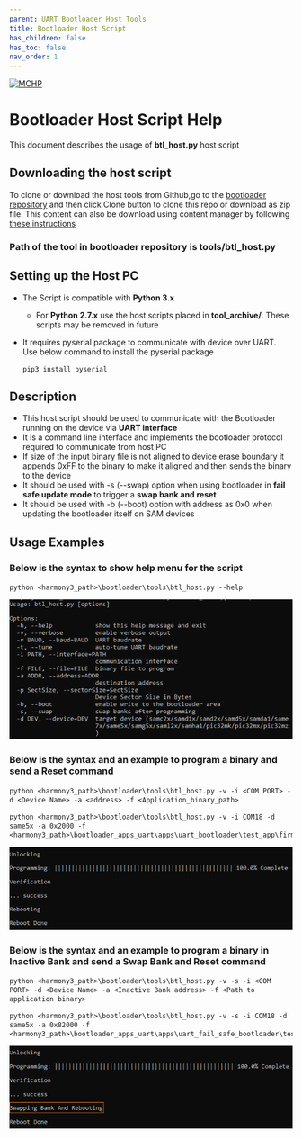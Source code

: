 ```yaml
---
parent: UART Bootloader Host Tools
title: Bootloader Host Script
has_children: false
has_toc: false
nav_order: 1
---
```


[![MCHP](https://www.microchip.com/ResourcePackages/Microchip/assets/dist/images/logo.png)](https://www.microchip.com)

# Bootloader Host Script Help

This document describes the usage of **btl_host.py** host script

## Downloading the host script

To clone or download the host tools from Github,go to the [bootloader repository](https://github.com/Microchip-MPLAB-Harmony/bootloader) and then click Clone button to clone this repo or download as zip file. This content can also be download using content manager by following [these instructions](https://github.com/Microchip-MPLAB-Harmony/contentmanager/wiki)

### Path of the tool in bootloader repository is **tools/btl_host.py**

## Setting up the Host PC

- The Script is compatible with **Python 3.x**
    - For **Python 2.7.x** use the host scripts placed in **tool_archive/**. These scripts may be removed in future

- It requires pyserial package to communicate with device over UART. Use below command to install the pyserial package

      pip3 install pyserial

## Description

- This host script should be used to communicate with the Bootloader running on the device via **UART interface**
- It is a command line interface and implements the bootloader protocol required to communicate from host PC
- If size of the input binary file is not aligned to device erase boundary it appends 0xFF to the binary to make it aligned and then sends the binary to the device
- It should be used with -s (--swap) option when using bootloader in **fail safe update mode** to trigger a **swap bank and reset**
- It should be used with -b (--boot) option with address as 0x0 when updating the bootloader itself on SAM devices

## Usage Examples

### Below is the syntax to show help menu for the script

```
python <harmony3_path>\bootloader\tools\btl_host.py --help
```

![btl_host_help_menu](./images/btl_host_help_menu.png)

### Below is the syntax and an example to program a binary and send a Reset command

```
python <harmony3_path>\bootloader\tools\btl_host.py -v -i <COM PORT> -d <Device Name> -a <address> -f <Application_binary_path>
```

```
python <harmony3_path>\bootloader\tools\btl_host.py -v -i COM18 -d same5x -a 0x2000 -f <harmony3_path>\bootloader_apps_uart\apps\uart_bootloader\test_app\firmware\sam_e54_xpro.X\dist\sam_e54_xpro\production\sam_e54_xpro.X.production.bin
```

![btl_host_output](./images/btl_host_output.png)

### Below is the syntax and an example to program a binary in Inactive Bank and send a Swap Bank and Reset command

```
python <harmony3_path>\bootloader\tools\btl_host.py -v -s -i <COM PORT> -d <Device Name> -a <Inactive Bank address> -f <Path to application binary>
```

```
python <harmony3_path>\bootloader\tools\btl_host.py -v -s -i COM18 -d same5x -a 0x82000 -f <harmony3_path>\bootloader_apps_uart\apps\uart_fail_safe_bootloader\test_app\firmware\sam_e54_xpro.X\dist\sam_e54_xpro\production\sam_e54_xpro.X.production.bin
```

![btl_host_swap_bank_output](./images/btl_host_swap_bank_output.png)
